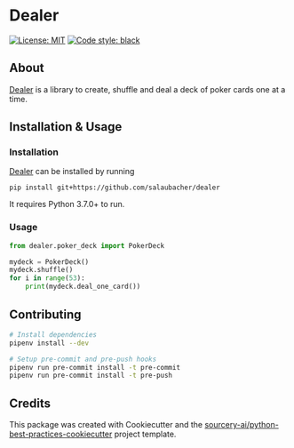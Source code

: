 # Dealer

<a href="https://github.com/psf/black/blob/main/LICENSE"><img alt="License: MIT" src="https://black.readthedocs.io/en/stable/_static/license.svg"></a>
<a href="https://github.com/psf/black"><img alt="Code style: black" src="https://img.shields.io/badge/code%20style-black-000000.svg"></a>
</p>

## About
[Dealer] is a library to create, shuffle and deal a deck of poker cards one at a time.

## Installation & Usage

### Installation
[Dealer] can be installed by running 

```pip install git+https://github.com/salaubacher/dealer```

It requires Python 3.7.0+ to run.

### Usage
```python
from dealer.poker_deck import PokerDeck

mydeck = PokerDeck()
mydeck.shuffle()
for i in range(53):
    print(mydeck.deal_one_card())
```

## Contributing
```sh
# Install dependencies
pipenv install --dev

# Setup pre-commit and pre-push hooks
pipenv run pre-commit install -t pre-commit
pipenv run pre-commit install -t pre-push
```

## Credits
This package was created with Cookiecutter and the [sourcery-ai/python-best-practices-cookiecutter](https://github.com/sourcery-ai/python-best-practices-cookiecutter) project template.

[Dealer]:https://github.com/salaubacher/dealer
